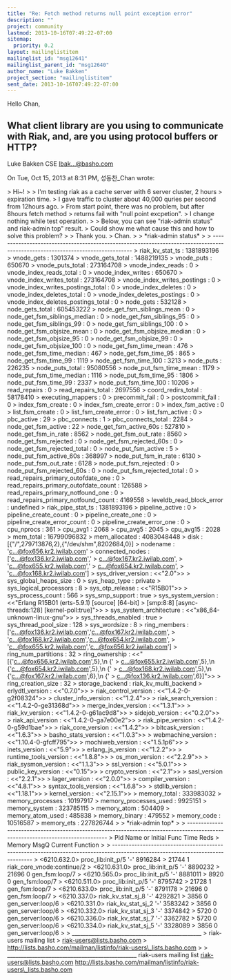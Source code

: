 ```yaml
---
title: "Re: Fetch method returns null point exception error"
description: ""
project: community
lastmod: 2013-10-16T07:49:22-07:00
sitemap:
  priority: 0.2
layout: mailinglistitem
mailinglist_id: "msg12641"
mailinglist_parent_id: "msg12640"
author_name: "Luke Bakken"
project_section: "mailinglistitem"
sent_date: 2013-10-16T07:49:22-07:00
---
```



Hello Chan,

What client library are you using to communicate with Riak, and, are you
using protocol buffers or HTTP?
--
Luke Bakken
CSE
lbak...@basho.com


On Tue, Oct 15, 2013 at 8:31 PM, 성동찬\_Chan  wrote:

&gt; Hi~!
&gt;
&gt; I'm testing riak as a cache server with 6 server cluster, 2 hours
&gt; expiration time.
&gt; I gave traffic to cluster about 40,000 quries per second from 12hours ago.
&gt; From start point, there was no problem, but after 8hours fetch method
&gt; returns fail with "null point excpetion".
&gt; I change nothing while test operation.
&gt;
&gt; Below, you can see "riak-admin status" and riak-admin top" result.
&gt; Could show me what cause this and how to solve this problem?
&gt;
&gt; Thank you.
&gt; Chan.
&gt;
&gt; \*riak-admin status\*
&gt;
&gt; -------------------------------------------------------------------------------------------------------------------------------
&gt; riak\_kv\_stat\_ts : 1381893196
&gt; vnode\_gets : 1301374
&gt; vnode\_gets\_total : 1488219135
&gt; vnode\_puts : 650670
&gt; vnode\_puts\_total : 273164708
&gt; vnode\_index\_reads : 0
&gt; vnode\_index\_reads\_total : 0
&gt; vnode\_index\_writes : 650670
&gt; vnode\_index\_writes\_total : 273164708
&gt; vnode\_index\_writes\_postings : 0
&gt; vnode\_index\_writes\_postings\_total : 0
&gt; vnode\_index\_deletes : 0
&gt; vnode\_index\_deletes\_total : 0
&gt; vnode\_index\_deletes\_postings : 0
&gt; vnode\_index\_deletes\_postings\_total : 0
&gt; node\_gets : 532128
&gt; node\_gets\_total : 605453222
&gt; node\_get\_fsm\_siblings\_mean : 0
&gt; node\_get\_fsm\_siblings\_median : 0
&gt; node\_get\_fsm\_siblings\_95 : 0
&gt; node\_get\_fsm\_siblings\_99 : 0
&gt; node\_get\_fsm\_siblings\_100 : 0
&gt; node\_get\_fsm\_objsize\_mean : 0
&gt; node\_get\_fsm\_objsize\_median : 0
&gt; node\_get\_fsm\_objsize\_95 : 0
&gt; node\_get\_fsm\_objsize\_99 : 0
&gt; node\_get\_fsm\_objsize\_100 : 0
&gt; node\_get\_fsm\_time\_mean : 476
&gt; node\_get\_fsm\_time\_median : 467
&gt; node\_get\_fsm\_time\_95 : 865
&gt; node\_get\_fsm\_time\_99 : 1119
&gt; node\_get\_fsm\_time\_100 : 3213
&gt; node\_puts : 226235
&gt; node\_puts\_total : 95080556
&gt; node\_put\_fsm\_time\_mean : 1179
&gt; node\_put\_fsm\_time\_median : 1116
&gt; node\_put\_fsm\_time\_95 : 1806
&gt; node\_put\_fsm\_time\_99 : 2337
&gt; node\_put\_fsm\_time\_100 : 10206
&gt; read\_repairs : 0
&gt; read\_repairs\_total : 2697556
&gt; coord\_redirs\_total : 58178410
&gt; executing\_mappers : 0
&gt; precommit\_fail : 0
&gt; postcommit\_fail : 0
&gt; index\_fsm\_create : 0
&gt; index\_fsm\_create\_error : 0
&gt; index\_fsm\_active : 0
&gt; list\_fsm\_create : 0
&gt; list\_fsm\_create\_error : 0
&gt; list\_fsm\_active : 0
&gt; pbc\_active : 29
&gt; pbc\_connects : 1
&gt; pbc\_connects\_total : 2284
&gt; node\_get\_fsm\_active : 22
&gt; node\_get\_fsm\_active\_60s : 527810
&gt; node\_get\_fsm\_in\_rate : 8562
&gt; node\_get\_fsm\_out\_rate : 8560
&gt; node\_get\_fsm\_rejected : 0
&gt; node\_get\_fsm\_rejected\_60s : 0
&gt; node\_get\_fsm\_rejected\_total : 0
&gt; node\_put\_fsm\_active : 5
&gt; node\_put\_fsm\_active\_60s : 368997
&gt; node\_put\_fsm\_in\_rate : 6130
&gt; node\_put\_fsm\_out\_rate : 6128
&gt; node\_put\_fsm\_rejected : 0
&gt; node\_put\_fsm\_rejected\_60s : 0
&gt; node\_put\_fsm\_rejected\_total : 0
&gt; read\_repairs\_primary\_outofdate\_one : 0
&gt; read\_repairs\_primary\_outofdate\_count : 126588
&gt; read\_repairs\_primary\_notfound\_one : 0
&gt; read\_repairs\_primary\_notfound\_count : 4169558
&gt; leveldb\_read\_block\_error : undefined
&gt; riak\_pipe\_stat\_ts : 1381893196
&gt; pipeline\_active : 0
&gt; pipeline\_create\_count : 0
&gt; pipeline\_create\_one : 0
&gt; pipeline\_create\_error\_count : 0
&gt; pipeline\_create\_error\_one : 0
&gt; cpu\_nprocs : 361
&gt; cpu\_avg1 : 2068
&gt; cpu\_avg5 : 2045
&gt; cpu\_avg15 : 2028
&gt; mem\_total : 16799096832
&gt; mem\_allocated : 4083048448
&gt; disk : [{"/",279713876,2},{"/dev/shm",8202684,0}]
&gt; nodename : 'c...@fox656.kr2.iwilab.com'
&gt; connected\_nodes : ['c...@fox136.kr2.iwilab.com','
&gt; c...@fox167.kr2.iwilab.com',
&gt; 'c...@fox655.kr2.iwilab.com','
&gt; c...@fox654.kr2.iwilab.com',
&gt; 'c...@fox168.kr2.iwilab.com']
&gt; sys\_driver\_version : &lt;&lt;"2.0"&gt;&gt;
&gt; sys\_global\_heaps\_size : 0
&gt; sys\_heap\_type : private
&gt; sys\_logical\_processors : 8
&gt; sys\_otp\_release : &lt;&lt;"R15B01"&gt;&gt;
&gt; sys\_process\_count : 566
&gt; sys\_smp\_support : true
&gt; sys\_system\_version : &lt;&lt;"Erlang R15B01 (erts-5.9.1) [source] [64-bit]
&gt; [smp:8:8] [async-threads:128] [kernel-poll:true]"&gt;&gt;
&gt; sys\_system\_architecture : &lt;&lt;"x86\_64-unknown-linux-gnu"&gt;&gt;
&gt; sys\_threads\_enabled : true
&gt; sys\_thread\_pool\_size : 128
&gt; sys\_wordsize : 8
&gt; ring\_members : ['c...@fox136.kr2.iwilab.com','c...@fox167.kr2.iwilab.com',
&gt; 'c...@fox168.kr2.iwilab.com','c...@fox654.kr2.iwilab.com',
&gt; 'c...@fox655.kr2.iwilab.com','c...@fox656.kr2.iwilab.com']
&gt; ring\_num\_partitions : 32
&gt; ring\_ownership : &lt;&lt;"[{'c...@fox656.kr2.iwilab.com',5},\n {'
&gt; c...@fox655.kr2.iwilab.com',5},\n {'c...@fox654.kr2.iwilab.com',5},\n {'
&gt; c...@fox168.kr2.iwilab.com',5},\n {'c...@fox167.kr2.iwilab.com',6},\n {'
&gt; c...@fox136.kr2.iwilab.com',6}]"&gt;&gt;
&gt; ring\_creation\_size : 32
&gt; storage\_backend : riak\_kv\_multi\_backend
&gt; erlydtl\_version : &lt;&lt;"0.7.0"&gt;&gt;
&gt; riak\_control\_version : &lt;&lt;"1.4.2-0-g2f08324"&gt;&gt;
&gt; cluster\_info\_version : &lt;&lt;"1.2.4"&gt;&gt;
&gt; riak\_search\_version : &lt;&lt;"1.4.2-0-ge31368d"&gt;&gt;
&gt; merge\_index\_version : &lt;&lt;"1.3.1"&gt;&gt;
&gt; riak\_kv\_version : &lt;&lt;"1.4.2-0-g61ac9d8"&gt;&gt;
&gt; sidejob\_version : &lt;&lt;"0.2.0"&gt;&gt;
&gt; riak\_api\_version : &lt;&lt;"1.4.2-0-ga7e00e2"&gt;&gt;
&gt; riak\_pipe\_version : &lt;&lt;"1.4.2-0-g59d1bae"&gt;&gt;
&gt; riak\_core\_version : &lt;&lt;"1.4.2"&gt;&gt;
&gt; bitcask\_version : &lt;&lt;"1.6.3"&gt;&gt;
&gt; basho\_stats\_version : &lt;&lt;"1.0.3"&gt;&gt;
&gt; webmachine\_version : &lt;&lt;"1.10.4-0-gfcff795"&gt;&gt;
&gt; mochiweb\_version : &lt;&lt;"1.5.1p6"&gt;&gt;
&gt; inets\_version : &lt;&lt;"5.9"&gt;&gt;
&gt; erlang\_js\_version : &lt;&lt;"1.2.2"&gt;&gt;
&gt; runtime\_tools\_version : &lt;&lt;"1.8.8"&gt;&gt;
&gt; os\_mon\_version : &lt;&lt;"2.2.9"&gt;&gt;
&gt; riak\_sysmon\_version : &lt;&lt;"1.1.3"&gt;&gt;
&gt; ssl\_version : &lt;&lt;"5.0.1"&gt;&gt;
&gt; public\_key\_version : &lt;&lt;"0.15"&gt;&gt;
&gt; crypto\_version : &lt;&lt;"2.1"&gt;&gt;
&gt; sasl\_version : &lt;&lt;"2.2.1"&gt;&gt;
&gt; lager\_version : &lt;&lt;"2.0.0"&gt;&gt;
&gt; compiler\_version : &lt;&lt;"4.8.1"&gt;&gt;
&gt; syntax\_tools\_version : &lt;&lt;"1.6.8"&gt;&gt;
&gt; stdlib\_version : &lt;&lt;"1.18.1"&gt;&gt;
&gt; kernel\_version : &lt;&lt;"2.15.1"&gt;&gt;
&gt; memory\_total : 333983032
&gt; memory\_processes : 10197917
&gt; memory\_processes\_used : 9925151
&gt; memory\_system : 323785115
&gt; memory\_atom : 504409
&gt; memory\_atom\_used : 485838
&gt; memory\_binary : 479552
&gt; memory\_code : 10516587
&gt; memory\_ets : 227826744
&gt;
&gt; \*riak-admin top\*
&gt;
&gt; -------------------------------------------------------------------------------------------------------------------------------
&gt; Pid Name or Initial Func Time Reds
&gt; Memory MsgQ Current Function
&gt;
&gt; -------------------------------------------------------------------------------------------------------------------------------
&gt; &lt;6210.632.0&gt; proc\_lib:init\_p/5 '-' 8916284
&gt; 21744 1 riak\_core\_vnode:continue/2
&gt; &lt;6210.631.0&gt; proc\_lib:init\_p/5 '-' 8890232
&gt; 21696 0 gen\_fsm:loop/7
&gt; &lt;6210.565.0&gt; proc\_lib:init\_p/5 '-' 8881011
&gt; 8920 0 gen\_fsm:loop/7
&gt; &lt;6210.511.0&gt; proc\_lib:init\_p/5 '-' 8795742
&gt; 21728 1 gen\_fsm:loop/7
&gt; &lt;6210.633.0&gt; proc\_lib:init\_p/5 '-' 8791178
&gt; 21696 0 gen\_fsm:loop/7
&gt; &lt;6210.337.0&gt; riak\_kv\_stat\_sj\_8 '-' 4292821
&gt; 3856 0 gen\_server:loop/6
&gt; &lt;6210.331.0&gt; riak\_kv\_stat\_sj\_2 '-' 3583242
&gt; 3856 0 gen\_server:loop/6
&gt; &lt;6210.332.0&gt; riak\_kv\_stat\_sj\_3 '-' 3374842
&gt; 5720 0 gen\_server:loop/6
&gt; &lt;6210.336.0&gt; riak\_kv\_stat\_sj\_7 '-' 3362782
&gt; 5720 0 gen\_server:loop/6
&gt; &lt;6210.334.0&gt; riak\_kv\_stat\_sj\_5 '-' 3328089
&gt; 3856 0 gen\_server:loop/6
&gt;
&gt; \_\_\_\_\_\_\_\_\_\_\_\_\_\_\_\_\_\_\_\_\_\_\_\_\_\_\_\_\_\_\_\_\_\_\_\_\_\_\_\_\_\_\_\_\_\_\_
&gt; riak-users mailing list
&gt; riak-users@lists.basho.com
&gt; http://lists.basho.com/mailman/listinfo/riak-users\_lists.basho.com
&gt;
&gt;
\_\_\_\_\_\_\_\_\_\_\_\_\_\_\_\_\_\_\_\_\_\_\_\_\_\_\_\_\_\_\_\_\_\_\_\_\_\_\_\_\_\_\_\_\_\_\_
riak-users mailing list
riak-users@lists.basho.com
http://lists.basho.com/mailman/listinfo/riak-users\_lists.basho.com

